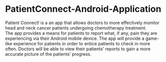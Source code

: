 PatientConnect-Android-Application
==================================

Patient Connect! is a an app that allows doctors to more effectively monitor head and neck cancer patients undergoing chemotherapy treatment.  
The app provides a means for patients to report what, if any, pain they are experiencing via their Android mobile device.  The app will provide a game-like experience for patients in order to entice patients to check in more often.  Doctors will be able to view their patients’ reports to gain a more accurate picture of the patients’ progress.  
